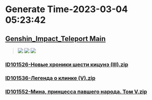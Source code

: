 # Generate Time-2023-03-04 05:23:42

## [Genshin_Impact_Teleport Main](https://github.com/Sam5440/Genshin_Impact_Teleport)

>![](https://komarev.com/ghpvc/?username=done439)
>![](https://komarev.com/ghpvc/?username=done438)
>![](https://komarev.com/ghpvc/?username=done437)

### [ID101526-Новые хроники шести кицунэ (III).zip](https://raw.githubusercontent.com/Sam5440/Genshin_Impact_Teleport/download/AutoGeneratePoint/Points%28Raw%29%5Bcn-en-ru%5D/ru-ru/Item/ID1061-IndoorScene_Dq_Syabugyo/ID101526-%D0%9D%D0%BE%D0%B2%D1%8B%D0%B5%20%D1%85%D1%80%D0%BE%D0%BD%D0%B8%D0%BA%D0%B8%20%D1%88%D0%B5%D1%81%D1%82%D0%B8%20%D0%BA%D0%B8%D1%86%D1%83%D0%BD%D1%8D%20%28III%29.zip)

### [ID101536-Легенда о клинке (V).zip](https://raw.githubusercontent.com/Sam5440/Genshin_Impact_Teleport/download/AutoGeneratePoint/Points%28Raw%29%5Bcn-en-ru%5D/ru-ru/Item/ID1061-IndoorScene_Dq_Syabugyo/ID101536-%D0%9B%D0%B5%D0%B3%D0%B5%D0%BD%D0%B4%D0%B0%20%D0%BE%20%D0%BA%D0%BB%D0%B8%D0%BD%D0%BA%D0%B5%20%28V%29.zip)

### [ID101552-Мина, принцесса павшего народа. Том V.zip](https://raw.githubusercontent.com/Sam5440/Genshin_Impact_Teleport/download/AutoGeneratePoint/Points%28Raw%29%5Bcn-en-ru%5D/ru-ru/Item/ID1061-IndoorScene_Dq_Syabugyo/ID101552-%D0%9C%D0%B8%D0%BD%D0%B0%2C%20%D0%BF%D1%80%D0%B8%D0%BD%D1%86%D0%B5%D1%81%D1%81%D0%B0%20%D0%BF%D0%B0%D0%B2%D1%88%D0%B5%D0%B3%D0%BE%20%D0%BD%D0%B0%D1%80%D0%BE%D0%B4%D0%B0.%20%D0%A2%D0%BE%D0%BC%20V.zip)

